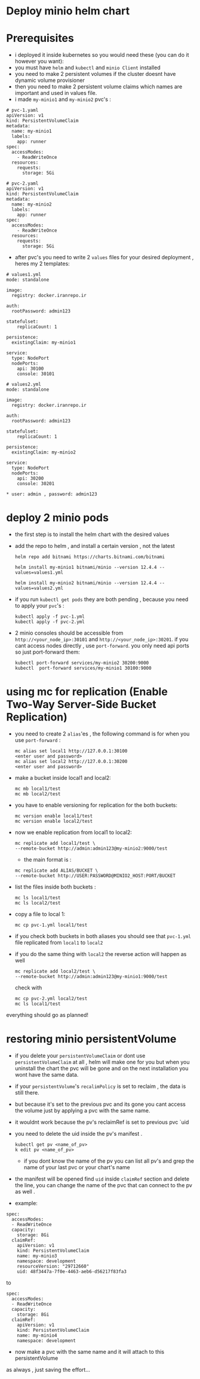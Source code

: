 
# Deploy minio helm chart

# Prerequisites
* i deployed it inside kubernetes so you would need these (you can do it however you want):
* you must have `helm` and `kubectl` and `minio Client` installed
* you need to make 2 persistent volumes if the cluster doesnt have dynamic volume provisioner
* then you need to make 2 persistent volume claims which names are important and used in values file.
* i made `my-minio1` and `my-minio2` pvc's :         
```
# pvc-1.yaml
apiVersion: v1
kind: PersistentVolumeClaim
metadata:
  name: my-minio1
  labels:
    app: runner
spec:
  accessModes:
    - ReadWriteOnce
  resources:
    requests:
      storage: 5Gi      
```
```
# pvc-2.yaml
apiVersion: v1
kind: PersistentVolumeClaim
metadata:
  name: my-minio2
  labels:
    app: runner
spec:
  accessModes:
    - ReadWriteOnce
  resources:
    requests:
      storage: 5Gi
```     

* after pvc's you need to write 2 `values` files for your desired deployment , heres my 2 templates:      
```
# values1.yml
mode: standalone

image:
  registry: docker.iranrepo.ir

auth:
  rootPassword: admin123

statefulset:
    replicaCount: 1
    
persistence:
  existingClaim: my-minio1

service:
  type: NodePort
  nodePorts:
    api: 30100
    console: 30101
```
```
# values2.yml
mode: standalone

image:
  registry: docker.iranrepo.ir

auth:
  rootPassword: admin123

statefulset:
    replicaCount: 1
    
persistence:
  existingClaim: my-minio2

service:
  type: NodePort
  nodePorts:
    api: 30200
    console: 30201
```      

	* user: admin , password: admin123

# deploy 2 minio pods 
* the first step is to install the helm chart with the desired values

* add the repo to helm , and install a certain version , not the latest

	```	
	helm repo add bitnami https://charts.bitnami.com/bitnami

	helm install my-minio1 bitnami/minio --version 12.4.4 --values=values1.yml

	helm install my-minio2 bitnami/minio --version 12.4.4 --values=values2.yml 
	```

* if you run `kubectl get pods` they are both pending , because you need to apply your `pvc`'s :

	```
	kubectl apply -f pvc-1.yml
	kubectl apply -f pvc-2.yml
	```

* 2 minio consoles should be accessible from `http://<your_node_ip>:30101` and `http://<your_node_ip>:30201`. if you cant access nodes directly , use `port-forward`. you only need api ports so just port-forward them:

	```
	kubectl port-forward services/my-minio2 30200:9000
	kubectl  port-forward services/my-minio1 30100:9000
	```

# using mc for replication (Enable Two-Way Server-Side Bucket Replication)

* you need to create 2 `alias`'es , the following command is for when you use `port-forward` :
	
	```
	mc alias set local1 http://127.0.0.1:30100
	<enter user and password>
	mc alias set local2 http://127.0.0.1:30200
	<enter user and password>
	```
	
* make a bucket inside local1 and local2:

	```
	mc mb local1/test
	mc mb local2/test
	```

* 	you have to enable versioning for replication for the both buckets:

	```
	mc version enable local1/test
	mc version enable local2/test
	```
	
* now we enable replication from local1 to local2:
	```
	mc replicate add local1/test \
	--remote-bucket http://admin:admin123@my-minio2:9000/test
	```
	* the main format is :
	```
	mc replicate add ALIAS/BUCKET \
	--remote-bucket http://USER:PASSWORD@MINIO2_HOST:PORT/BUCKET	
	```
	
* list the files inside both buckets :
	```
	mc ls local1/test
	mc ls local2/test
	```
	
* copy a file to local 1: 
	```
	mc cp pvc-1.yml local1/test
	```

* if you check both buckets in both aliases you should see that `pvc-1.yml` file replicated from `local1` to `local2`
* if you do the same thing with `local2` the reverse action will happen as well 
	```
	mc replicate add local2/test \
	--remote-bucket http://admin:admin123@my-minio1:9000/test
	```
	check with
	```
	mc cp pvc-2.yml local2/test
	mc ls local1/test
	```
everything should go as planned!   


# restoring minio persistentVolume

* if you delete your `persistentVolumeClaim` or dont use `persistentVolumeClaim` at all , helm will make one for you but when you uninstall the chart the pvc will be gone and on the next installation you wont have the same data.            
* if your `persistentVolume`'s `recalimPolicy` is set to reclaim , the data is still there.       
* but because it's set to the previous pvc and its gone you cant access the volume just by applying a pvc with the same name.       
* it wouldnt work because the pv's reclaimRef is set to previous pvc `uid        
* you need to delete the uid inside the pv's manifest .  
	
	```
	kubectl get pv <name_of_pv>   
	k edit pv <name_of_pv>
	```
	* if you dont know the name of the pv you can list all pv's and grep the name of your last pvc or your chart's name
* the manifest will be opened find `uid` inside `claimRef` section and delete the line, you can change the name of the pvc that can connect to the pv as well . 
* example:   
```
spec:
  accessModes:
  - ReadWriteOnce
  capacity:
    storage: 8Gi
  claimRef:
    apiVersion: v1
    kind: PersistentVolumeClaim
    name: my-minio3
    namespace: development
    resourceVersion: "29712660"
    uid: 48f3447a-7f0e-4463-aeb6-d56217f83fa3
```
to 
```
spec:
  accessModes:
  - ReadWriteOnce
  capacity:
    storage: 8Gi
  claimRef:
    apiVersion: v1
    kind: PersistentVolumeClaim
    name: my-minio4
    namespace: development
```
* now make a pvc with the same name and it will attach to this persistentVolume


as always , just saving the effort...

